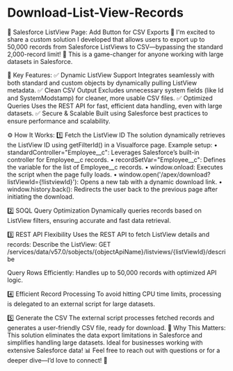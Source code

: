 # Download-List-View-Records

🌟 Salesforce ListView Page: Add Button for CSV Exports 🌟
I'm excited to share a custom solution I developed that allows users to export up to 50,000 records from Salesforce 
ListViews to CSV—bypassing the standard 2,000-record limit! 🚀
 This is a game-changer for anyone working with large datasets in Salesforce.
 
🔑 Key Features:
✅ Dynamic ListView Support
Integrates seamlessly with both standard and custom objects by dynamically pulling ListView metadata.
✅ Clean CSV Output
Excludes unnecessary system fields (like Id and SystemModstamp) for cleaner, more usable CSV files.
✅ Optimized Queries
Uses the REST API for fast, efficient data handling, even with large datasets.
✅ Secure & Scalable
Built using Salesforce best practices to ensure performance and scalability.

⚙️ How It Works:
1️⃣ Fetch the ListView ID
The solution dynamically retrieves the ListView ID using getFilterId() in a Visualforce page.
Example setup:
•  standardController="Employee__c": Leverages Salesforce’s built-in controller for Employee__c records.
•  recordSetVar="Employee__c": Defines the variable for the list of Employee__c records.
•  window.onload: Executes the script when the page fully loads.
•  window.open('/apex/download?listViewId={!listviewId}'): Opens a new tab with a dynamic download link.
•  window.history.back(): Redirects the user back to the previous page after initiating the download.

2️⃣ SOQL Query Optimization
Dynamically queries records based on ListView filters, ensuring accurate and fast data retrieval.

3️⃣ REST API Flexibility
Uses the REST API to fetch ListView details and records:
Describe the ListView:
GET /services/data/v57.0/sobjects/{objectApiName}/listviews/{listViewId}/describe

Query Rows Efficiently:
Handles up to 50,000 records with optimized API logic.

4️⃣ Efficient Record Processing
To avoid hitting CPU time limits, processing is delegated to an external script for large datasets.

5️⃣ Generate the CSV
The external script processes fetched records and generates a user-friendly CSV file, ready for download.
🚀 Why This Matters:
This solution eliminates the data export limitations in Salesforce and simplifies handling large datasets. Ideal for businesses working with extensive Salesforce data! 📊
Feel free to reach out with questions or for a deeper dive—I’d love to connect! 🤝
